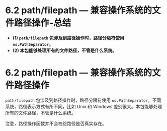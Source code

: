 # 6.2 path/filepath — 兼容操作系统的文件路径操作-总结

- **(1) `path/filepath` 包涉及到路径操作时，路径分隔符使用 `os.PathSeparator`。**
- **(2) 本包能够处理所有的文件路径，不管是什么系统。**

# 6.2 path/filepath — 兼容操作系统的文件路径操作

`path/filepath` 包涉及到路径操作时，路径分隔符使用 `os.PathSeparator`。不同系统，路径表示方式有所不同，比如 Unix 和 Windows 差别很大。本包能够处理所有的文件路径，不管是什么系统。

注意，路径操作函数并不会校验路径是否真实存在。
